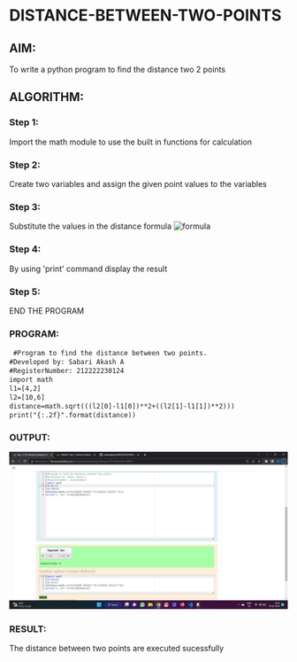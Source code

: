 # DISTANCE-BETWEEN-TWO-POINTS

## AIM:
To write a python program to find the distance two 2 points
## ALGORITHM:
### Step 1: 
Import the math module to use the built in functions for calculation
### Step 2: 
Create two variables and assign the given point values to the variables
### Step 3: 
Substitute the values in the distance formula  ![formula](/formula.JPG)
### Step 4:
 By using 'print' command display the result
### Step 5: 
END THE PROGRAM
### PROGRAM:
 ```
  #Program to find the distance between two points.
#Developed by: Sabari Akash A
#RegisterNumber: 212222230124
import math
l1=[4,2]
l2=[10,6]
distance=math.sqrt(((l2[0]-l1[0])**2+((l2[1]-l1[1])**2)))
print("{:.2f}".format(distance))
```


### OUTPUT:
![output](/Output.png)

### RESULT:
The distance between two points are executed sucessfully